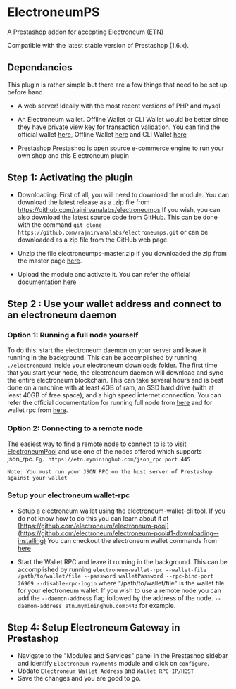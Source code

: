 # ElectroneumPS
A Prestashop addon  for accepting Electroneum (ETN)

Compatible with the latest stable version of Prestashop (1.6.x).

## Dependancies
This plugin is rather simple but there are a few things that need to be set up before hand.

* A web server! Ideally with the most recent versions of PHP and mysql

* An Electroneum wallet. Offline Wallet or CLI Wallet would be better since they have private view key for transaction validation. You can find the official wallet [here](https://electroneum.com/), Offline Wallet [here](https://downloads.electroneum.com) and CLI Wallet [here](https://github.com/electroneum/electroneum-pool#1-downloading--installing)

* [Prestashop](https://prestashop.com)
Prestashop is open source e-commerce engine to run your own shop and this Electroneum plugin

## Step 1: Activating the plugin
* Downloading: First of all, you will need to download the module. You can download the latest release as a .zip file from https://github.com/rajnirvanalabs/electroneumps If you wish, you can also download the latest source code from GitHub. This can be done with the command `git clone https://github.com/rajnirvanalabs/electroneumps.git` or can be downloaded as a zip file from the GitHub web page.

* Unzip the file electroneumps-master.zip if you downloaded the zip from the master page [here](https://github.com/rajnirvanalabs/electroneumps).

* Upload the module and activate it. You can refer the official documentation [here](https://addons.prestashop.com/en/content/21-how-to)

## Step 2 : Use your wallet address and connect to an electroneum daemon

### Option 1: Running a full node yourself

To do this: start the electroneum daemon on your server and leave it running in the background. This can be accomplished by running `./electroneumd` inside your electroneum downloads folder. The first time that you start your node, the electroneum daemon will download and sync the entire electroneum blockchain. This can take several hours and is best done on a machine with at least 4GB of ram, an SSD hard drive (with at least 40GB of free space), and a high speed internet connection.
You can refer the official documentation for running full node from [here](https://github.com/electroneum/electroneum) and for wallet rpc from [here](https://github.com/electroneum/electroneum-pool#1-downloading--installing).

### Option 2: Connecting to a remote node
The easiest way to find a remote node to connect to is to visit [ElectroneumPool](https://github.com/electroneum/electroneum-pool#pools-using-this-software) and use one of the nodes offered which supports json_rpc. `Eg. https://etn.mymininghub.com/json_rpc port 445`

`Note: You must run your JSON RPC on the host server of Prestashop against your wallet`

### Setup your  electroneum wallet-rpc

* Setup a electroneum wallet using the electroneum-wallet-cli tool. If you do not know how to do this you can learn about it at [https://github.com/electroneum/electroneum-pool](https://github.com/electroneum/electroneum-pool#1-downloading--installing)
You can checkout the electroneum wallet commands from [here](https://github.com/electroneum/electroneum/wiki/Wallet-Commands-(CLI))


* Start the Wallet RPC and leave it running in the background. This can be accomplished by running `electroneum-wallet-rpc --wallet-file /path/to/wallet/file --password walletPassword --rpc-bind-port 26969 --disable-rpc-login` where "/path/to/wallet/file" is the wallet file for your electroneum wallet. If you wish to use a remote node you can add the `--daemon-address` flag followed by the address of the node. `--daemon-address etn.mymininghub.com:443` for example.

## Step 4: Setup Electroneum Gateway in Prestashop
* Navigate to the "Modules and Services" panel in the Prestashop sidebar and identify `Electroneum Payments` module and click on `configure`.
* Update `Electroneum Wallet Address` and `Wallet RPC IP/HOST`
* Save the changes and you are good to go.
